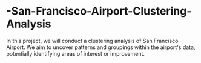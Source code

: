 # -San-Francisco-Airport-Clustering-Analysis
In this project, we will conduct a clustering analysis of San Francisco Airport. We aim to uncover patterns and groupings within the airport's data, potentially identifying areas of interest or improvement.
